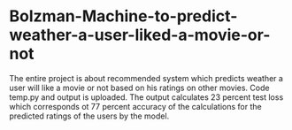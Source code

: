 # Bolzman-Machine-to-predict-weather-a-user-liked-a-movie-or-not
The entire project is about recommended system which predicts weather a user will like a movie or not based on his ratings on other movies. Code temp.py and output is uploaded. The output calculates 23 percent test loss which corresponds ot 77 percent accuracy of the calculations for  the predicted ratings of the users by the model.
